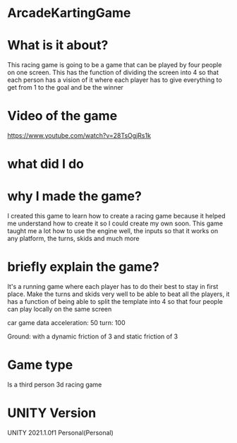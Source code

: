 # ArcadeKartingGame

# What is it about?

This racing game is going to be a game that can be played by four 
people on one screen. This has the function of dividing the screen 
into 4 so that each person has a vision of it where each player 
has to give everything to get from 1 to the goal and be the winner

# Video of the game
https://www.youtube.com/watch?v=28TsOgjRs1k

# what did I do

# why I made the game?

I created this game to learn how to create a racing game because 
it helped me understand how to create it so I could create my own soon. 
This game taught me a lot how to use the engine well, the inputs so 
that it works on any platform, the turns, skids and much more

# briefly explain the game?

It's a running game where each player has to do their best to stay in first place. Make the turns and skids very well to be able to beat all the players, it has a function of being able to split the template into 4 so that four people can play locally on the same screen

car game data
acceleration: 50
turn: 100

Ground:
with a dynamic friction of 3 and static friction of 3

# Game type

Is a third person 3d racing game

# UNITY Version

UNITY 2021.1.0f1 Personal(Personal)
